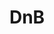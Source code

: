 ---
title: DnB
crosslinks:
- youtubefactsbot
- youtubot
- liquiddnb
- electronicmusic
- autotldr
- AskReddit
- videos
- NeuroFunk
- breakcore
- gatekeeping
- Pendulum
- IAmA
- AtmosphericDnB
- jumpup
- tmsbmeta
- DNBFREEDOWNLOADS
- desktops
- techstep
- chickenmcgrillen
- vinyl
---